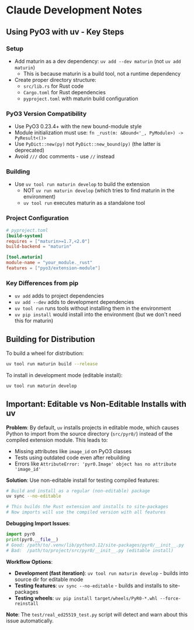 # Claude Development Notes

## Using PyO3 with uv - Key Steps

### Setup

- Add maturin as a dev dependency: `uv add --dev maturin` (not `uv add maturin`)
  - This is because maturin is a build tool, not a runtime dependency
- Create proper directory structure:
  - `src/lib.rs` for Rust code
  - `Cargo.toml` for Rust dependencies
  - `pyproject.toml` with maturin build configuration

### PyO3 Version Compatibility

- Use PyO3 0.23.4+ with the new bound-module style
- Module initialization must use: `fn _rust(m: &Bound<'_, PyModule>) -> PyResult<()>`
- Use `PyDict::new(py)` not `PyDict::new_bound(py)` (the latter is deprecated)
- Avoid `///` doc comments - use `//` instead

### Building

- Use `uv tool run maturin develop` to build the extension
  - NOT `uv run maturin develop` (which tries to find maturin in the environment)
  - `uv tool run` executes maturin as a standalone tool

### Project Configuration

```toml
# pyproject.toml
[build-system]
requires = ["maturin>=1.7,<2.0"]
build-backend = "maturin"

[tool.maturin]
module-name = "your_module._rust"
features = ["pyo3/extension-module"]
```

### Key Differences from pip

- `uv add` adds to project dependencies
- `uv add --dev` adds to development dependencies
- `uv tool run` runs tools without installing them in the environment
- `uv pip install` would install into the environment (but we don't need this for maturin)

## Building for Distribution

To build a wheel for distribution:
```bash
uv tool run maturin build --release
```

To install in development mode (editable install):
```bash
uv tool run maturin develop
```

## Important: Editable vs Non-Editable Installs with uv

**Problem**: By default, `uv` installs projects in editable mode, which causes Python to import from the source directory (`src/pyr0/`) instead of the compiled extension module. This leads to:
- Missing attributes like `image_id` on PyO3 classes
- Tests using outdated code even after rebuilding
- Errors like `AttributeError: 'pyr0.Image' object has no attribute 'image_id'`

**Solution**: Use non-editable install for testing compiled features:
```bash
# Build and install as a regular (non-editable) package
uv sync --no-editable

# This builds the Rust extension and installs to site-packages
# Now imports will use the compiled version with all features
```

**Debugging Import Issues**:
```python
import pyr0
print(pyr0.__file__)  
# Good: /path/to/.venv/lib/python3.12/site-packages/pyr0/__init__.py
# Bad:  /path/to/project/src/pyr0/__init__.py (editable install)
```

**Workflow Options**:
- **Development (fast iteration)**: `uv tool run maturin develop` - builds into source dir for editable mode
- **Testing features**: `uv sync --no-editable` - builds and installs to site-packages
- **Testing wheels**: `uv pip install target/wheels/PyR0-*.whl --force-reinstall`

**Note**: The `test/real_ed25519_test.py` script will detect and warn about this issue automatically.